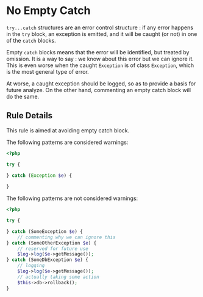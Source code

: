 <!-- Good Practices -->
# No Empty Catch

`try...catch` structures are an error control structure : if any error happens in the `try` block, an exception is emitted, and it will be caught (or not) in one of the `catch` blocks.

Empty `catch` blocks means that the error will be identified, but treated by omission. It is a way to say : we know about this error but we can ignore it. This is even worse when the caught `Exception` is of class `Exception`, which is the most general type of error. 

At worse, a caught exception should be logged, so as to provide a basis for future analyze. On the other hand, commenting an empty catch block will do the same. 

## Rule Details

This rule is aimed at avoiding empty catch block.

The following patterns are considered warnings:

```php
<?php

try {

} catch (Exception $e) {
	
}

```

The following patterns are not considered warnings:

```php
<?php

try {

} catch (SomeException $e) {
	// commenting why we can ignore this
} catch (SomeOtherException $e) {
	// reserved for future use
	$log->log($e->getMessage());
} catch (SomeDbException $e) {
	// logging
	$log->log($e->getMessage());
	// actually taking some action
	$this->db->rollback(); 
}

```


